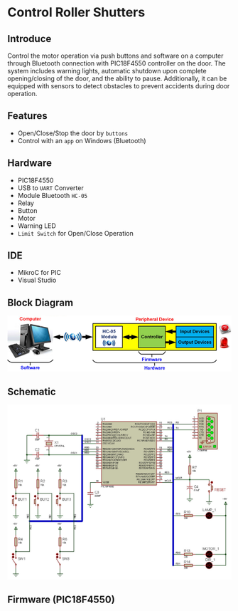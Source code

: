 # Control Roller Shutters
## Introduce
Control the motor operation via push buttons and software on a computer through Bluetooth connection with PIC18F4550 controller on the door. The system includes warning lights, automatic shutdown upon complete opening/closing of the door, and the ability to pause. Additionally, it can be equipped with sensors to detect obstacles to prevent accidents during door operation.
## Features
- Open/Close/Stop the door by `buttons`
- Control with an `app` on Windows (Bluetooth)
## Hardware
- PIC18F4550
- USB to `UART` Converter
- Module Bluetooth `HC-05`
- Relay
- Button
- Motor
- Warning LED
- `Limit Switch` for Open/Close Operation
## IDE
- MikroC for PIC
- Visual Studio
## Block Diagram
![Block Diagram](https://github.com/chivon191/Control-Roller-Shutters/blob/main/Image/blockdiagram.jpg)
## Schematic
![Schematic](https://github.com/chivon191/Control-Roller-Shutters/blob/main/Image/schematic.jpg)
## Firmware (PIC18F4550)
